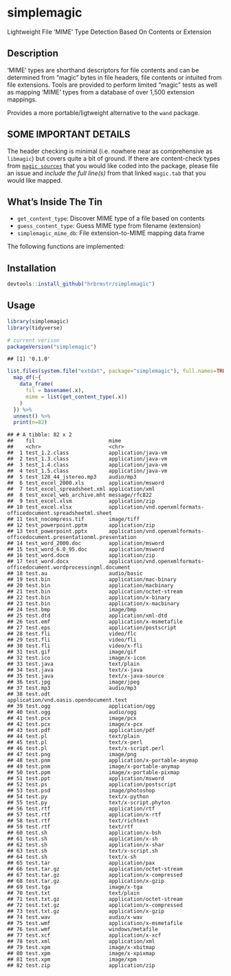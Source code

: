 
# simplemagic

Lightweight File ‘MIME’ Type Detection Based On Contents or Extension

## Description

‘MIME’ types are shorthand descriptors for file contents and can be
determined from “magic” bytes in file headers, file contents or intuited
from file extensions. Tools are provided to perform limited “magic”
tests as well as mapping ‘MIME’ types from a database of over 1,500
extension mappings.

Provides a more portable/ligtweight alternative to the `wand` package.

## SOME IMPORTANT DETAILS

The header checking is minimal (i.e. nowhere near as comprehensive as
`libmagic`) but covers quite a bit of ground. If there are content-check
types from [`magic
sources`](https://github.com/threatstack/libmagic/tree/master/magic/)
that you would like coded into the package, please file an issue and
*include the full line(s)* from that linked `magic.tab` that you would
like mapped.

## What’s Inside The Tin

  - `get_content_type`: Discover MIME type of a file based on contents
  - `guess_content_type`: Guess MIME type from filename (extension)
  - `simplemagic_mime_db`: File extension-to-MIME mapping data frame

The following functions are implemented:

## Installation

``` r
devtools::install_github("hrbrmstr/simplemagic")
```

## Usage

``` r
library(simplemagic)
library(tidyverse)

# current verison
packageVersion("simplemagic")
```

    ## [1] '0.1.0'

``` r
list.files(system.file("extdat", package="simplemagic"), full.names=TRUE) %>% 
  map_df(~{
    data_frame(
      fil = basename(.x),
      mime = list(get_content_type(.x))
    )
  }) %>% 
  unnest() %>% 
  print(n=82)
```

    ## # A tibble: 82 x 2
    ##    fil                        mime                                                                     
    ##    <chr>                      <chr>                                                                    
    ##  1 test_1.2.class             application/java-vm                                                      
    ##  2 test_1.3.class             application/java-vm                                                      
    ##  3 test_1.4.class             application/java-vm                                                      
    ##  4 test_1.5.class             application/java-vm                                                      
    ##  5 test_128_44_jstereo.mp3    audio/mp3                                                                
    ##  6 test_excel_2000.xls        application/msword                                                       
    ##  7 test_excel_spreadsheet.xml application/xml                                                          
    ##  8 test_excel_web_archive.mht message/rfc822                                                           
    ##  9 test_excel.xlsm            application/zip                                                          
    ## 10 test_excel.xlsx            application/vnd.openxmlformats-officedocument.spreadsheetml.sheet        
    ## 11 test_nocompress.tif        image/tiff                                                               
    ## 12 test_powerpoint.pptm       application/zip                                                          
    ## 13 test_powerpoint.pptx       application/vnd.openxmlformats-officedocument.presentationml.presentation
    ## 14 test_word_2000.doc         application/msword                                                       
    ## 15 test_word_6.0_95.doc       application/msword                                                       
    ## 16 test_word.docm             application/zip                                                          
    ## 17 test_word.docx             application/vnd.openxmlformats-officedocument.wordprocessingml.document  
    ## 18 test.au                    audio/basic                                                              
    ## 19 test.bin                   application/mac-binary                                                   
    ## 20 test.bin                   application/macbinary                                                    
    ## 21 test.bin                   application/octet-stream                                                 
    ## 22 test.bin                   application/x-binary                                                     
    ## 23 test.bin                   application/x-macbinary                                                  
    ## 24 test.bmp                   image/bmp                                                                
    ## 25 test.dtd                   application/xml-dtd                                                      
    ## 26 test.emf                   application/x-msmetafile                                                 
    ## 27 test.eps                   application/postscript                                                   
    ## 28 test.fli                   video/flc                                                                
    ## 29 test.fli                   video/fli                                                                
    ## 30 test.fli                   video/x-fli                                                              
    ## 31 test.gif                   image/gif                                                                
    ## 32 test.ico                   image/x-icon                                                             
    ## 33 test.java                  text/plain                                                               
    ## 34 test.java                  text/x-java                                                              
    ## 35 test.java                  text/x-java-source                                                       
    ## 36 test.jpg                   image/jpeg                                                               
    ## 37 test.mp3                   audio/mp3                                                                
    ## 38 test.odt                   application/vnd.oasis.opendocument.text                                  
    ## 39 test.ogg                   application/ogg                                                          
    ## 40 test.ogg                   audio/ogg                                                                
    ## 41 test.pcx                   image/pcx                                                                
    ## 42 test.pcx                   image/x-pcx                                                              
    ## 43 test.pdf                   application/pdf                                                          
    ## 44 test.pl                    text/plain                                                               
    ## 45 test.pl                    text/x-perl                                                              
    ## 46 test.pl                    text/x-script.perl                                                       
    ## 47 test.png                   image/png                                                                
    ## 48 test.pnm                   application/x-portable-anymap                                            
    ## 49 test.pnm                   image/x-portable-anymap                                                  
    ## 50 test.ppm                   image/x-portable-pixmap                                                  
    ## 51 test.ppt                   application/msword                                                       
    ## 52 test.ps                    application/postscript                                                   
    ## 53 test.psd                   image/photoshop                                                          
    ## 54 test.py                    text/x-python                                                            
    ## 55 test.py                    text/x-script.phyton                                                     
    ## 56 test.rtf                   application/rtf                                                          
    ## 57 test.rtf                   application/x-rtf                                                        
    ## 58 test.rtf                   text/richtext                                                            
    ## 59 test.rtf                   text/rtf                                                                 
    ## 60 test.sh                    application/x-bsh                                                        
    ## 61 test.sh                    application/x-sh                                                         
    ## 62 test.sh                    application/x-shar                                                       
    ## 63 test.sh                    text/x-script.sh                                                         
    ## 64 test.sh                    text/x-sh                                                                
    ## 65 test.tar                   application/pax                                                          
    ## 66 test.tar.gz                application/octet-stream                                                 
    ## 67 test.tar.gz                application/x-compressed                                                 
    ## 68 test.tar.gz                application/x-gzip                                                       
    ## 69 test.tga                   image/x-tga                                                              
    ## 70 test.txt                   text/plain                                                               
    ## 71 test.txt.gz                application/octet-stream                                                 
    ## 72 test.txt.gz                application/x-compressed                                                 
    ## 73 test.txt.gz                application/x-gzip                                                       
    ## 74 test.wav                   audio/x-wav                                                              
    ## 75 test.wmf                   application/x-msmetafile                                                 
    ## 76 test.wmf                   windows/metafile                                                         
    ## 77 test.xcf                   application/x-xcf                                                        
    ## 78 test.xml                   application/xml                                                          
    ## 79 test.xpm                   image/x-xbitmap                                                          
    ## 80 test.xpm                   image/x-xpixmap                                                          
    ## 81 test.xpm                   image/xpm                                                                
    ## 82 test.zip                   application/zip
